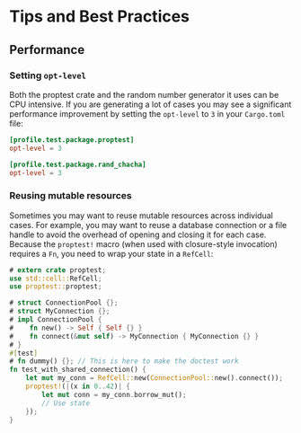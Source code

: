 # Tips and Best Practices

## Performance

### Setting `opt-level`
Both the proptest crate and the random number generator it uses can be CPU intensive. If you are
generating a lot of cases you may see a significant performance improvement by setting the `opt-level`
to `3` in your `Cargo.toml` file:

```toml
[profile.test.package.proptest]
opt-level = 3

[profile.test.package.rand_chacha]
opt-level = 3
```

### Reusing mutable resources 
Sometimes you may want to reuse mutable resources across individual cases. For example, you may want
to reuse a database connection or a file handle to avoid the overhead of opening and closing it for
each case. Because the `proptest!` macro (when used with closure-style invocation) requires a `Fn`, you need to wrap your state in a `RefCell`:

```rust
# extern crate proptest;
use std::cell::RefCell;
use proptest::proptest;

# struct ConnectionPool {};
# struct MyConnection {};
# impl ConnectionPool {
#    fn new() -> Self { Self {} }
#    fn connect(&mut self) -> MyConnection { MyConnection {} }
# }
#[test]
# fn dummy() {}; // This is here to make the doctest work
fn test_with_shared_connection() {
    let mut my_conn = RefCell::new(ConnectionPool::new().connect());
    proptest!(|(x in 0..42)| {
        let mut conn = my_conn.borrow_mut();
        // Use state
    });
}
```